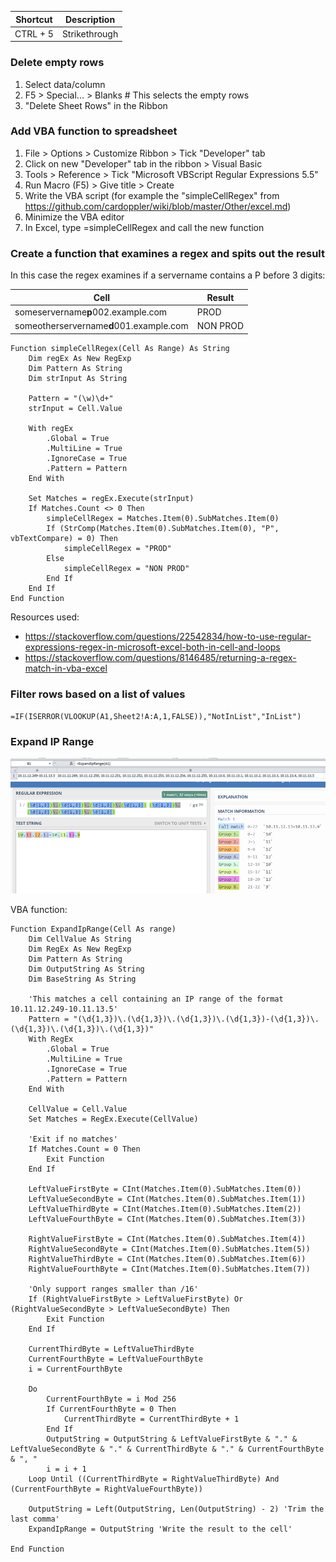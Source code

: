 Shortcut | Description
-|-
CTRL + 5 | Strikethrough

### Delete empty rows
1. Select data/column
2. F5 > Special... > Blanks # This selects the empty rows
3. "Delete Sheet Rows" in the Ribbon

### Add VBA function to spreadsheet
1. File > Options >  Customize Ribbon > Tick "Developer" tab
2. Click on new "Developer" tab in the ribbon > Visual Basic
3. Tools > Reference > Tick "Microsoft VBScript Regular Expressions 5.5"
4. Run Macro (F5) > Give title > Create
5. Write the VBA script (for example the "simpleCellRegex" from https://github.com/cardoppler/wiki/blob/master/Other/excel.md)
6. Minimize the VBA editor
7. In Excel, type =simpleCellRegex and call the new function

### Create a function that examines a regex and spits out the result
In this case the regex examines if a servername contains a P before 3 digits:

Cell | Result
-| -
someservername**p**002.example.com | PROD
someotherservername**d**001.example.com | NON PROD

```
Function simpleCellRegex(Cell As Range) As String
    Dim regEx As New RegExp
    Dim Pattern As String
    Dim strInput As String

    Pattern = "(\w)\d+"
    strInput = Cell.Value

    With regEx
        .Global = True
        .MultiLine = True
        .IgnoreCase = True
        .Pattern = Pattern
    End With

    Set Matches = regEx.Execute(strInput)
    If Matches.Count <> 0 Then
        simpleCellRegex = Matches.Item(0).SubMatches.Item(0)
        If (StrComp(Matches.Item(0).SubMatches.Item(0), "P", vbTextCompare) = 0) Then
            simpleCellRegex = "PROD"
        Else
            simpleCellRegex = "NON PROD"
        End If
    End If
End Function
```
Resources used: 
- https://stackoverflow.com/questions/22542834/how-to-use-regular-expressions-regex-in-microsoft-excel-both-in-cell-and-loops
- https://stackoverflow.com/questions/8146485/returning-a-regex-match-in-vba-excel

### Filter rows based on a list of values
`=IF(ISERROR(VLOOKUP(A1,Sheet2!A:A,1,FALSE)),"NotInList","InList")`

### Expand IP Range
![](https://github.com/cardoppler/wiki/blob/master/Images/Excel/ExpandIpRange_01.png?raw=true)
![](https://github.com/cardoppler/wiki/blob/master/Images/Excel/ExpandIpRange_02.png?raw=true)

VBA function:
```
Function ExpandIpRange(Cell As range)
    Dim CellValue As String
    Dim RegEx As New RegExp
    Dim Pattern As String
    Dim OutputString As String
    Dim BaseString As String
    
    'This matches a cell containing an IP range of the format 10.11.12.249-10.11.13.5'
    Pattern = "(\d{1,3})\.(\d{1,3})\.(\d{1,3})\.(\d{1,3})-(\d{1,3})\.(\d{1,3})\.(\d{1,3})\.(\d{1,3})"
    With RegEx
        .Global = True
        .MultiLine = True
        .IgnoreCase = True
        .Pattern = Pattern
    End With
    
    CellValue = Cell.Value
    Set Matches = RegEx.Execute(CellValue)
    
    'Exit if no matches'
    If Matches.Count = 0 Then
        Exit Function
    End If
      
    LeftValueFirstByte = CInt(Matches.Item(0).SubMatches.Item(0))
    LeftValueSecondByte = CInt(Matches.Item(0).SubMatches.Item(1))
    LeftValueThirdByte = CInt(Matches.Item(0).SubMatches.Item(2))
    LeftValueFourthByte = CInt(Matches.Item(0).SubMatches.Item(3))
    
    RightValueFirstByte = CInt(Matches.Item(0).SubMatches.Item(4))
    RightValueSecondByte = CInt(Matches.Item(0).SubMatches.Item(5))
    RightValueThirdByte = CInt(Matches.Item(0).SubMatches.Item(6))
    RightValueFourthByte = CInt(Matches.Item(0).SubMatches.Item(7))
    
    'Only support ranges smaller than /16'
    If (RightValueFirstByte > LeftValueFirstByte) Or (RightValueSecondByte > LeftValueSecondByte) Then
        Exit Function
    End If
    
    CurrentThirdByte = LeftValueThirdByte
    CurrentFourthByte = LeftValueFourthByte
    i = CurrentFourthByte
    
    Do
        CurrentFourthByte = i Mod 256
        If CurrentFourthByte = 0 Then
            CurrentThirdByte = CurrentThirdByte + 1
        End If
        OutputString = OutputString & LeftValueFirstByte & "." & LeftValueSecondByte & "." & CurrentThirdByte & "." & CurrentFourthByte & ", "
        i = i + 1
    Loop Until ((CurrentThirdByte = RightValueThirdByte) And (CurrentFourthByte = RightValueFourthByte))
    
    OutputString = Left(OutputString, Len(OutputString) - 2) 'Trim the last comma'
    ExpandIpRange = OutputString 'Write the result to the cell'
    
End Function
```
